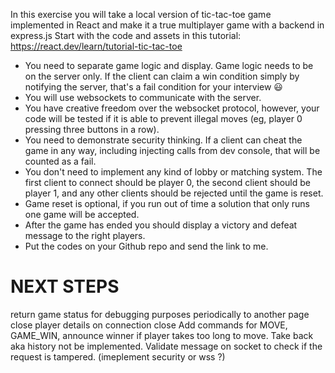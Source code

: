 In this exercise you will take a local version of tic-tac-toe game implemented in React and make it a true multiplayer game with a backend in express.js Start with the code and assets in this tutorial: 
https://react.dev/learn/tutorial-tic-tac-toe


- You need to separate game logic and display. Game logic needs to be on the server only. If the client can claim a win condition simply by notifying the server, that's a fail condition for your interview 😃
- You will use websockets to communicate with the server.
- You have creative freedom over the websocket protocol, however, your code will be tested if it is able to prevent illegal moves (eg, player 0 pressing three buttons in a row).
- You need to demonstrate security thinking. If a client can cheat the game in any way, including injecting calls from dev console, that will be counted as a fail.
- You don't need to implement any kind of lobby or matching system. The first client to connect should be player 0, the second client should be player 1, and any other clients should be rejected until the game is reset.
- Game reset is optional, if you run out of time a solution that only runs one game will be accepted.
- After the game has ended you should display a victory and defeat message to the right players.
- Put the codes on your Github repo and  send the link to me. 

# NEXT STEPS
return game status for debugging purposes periodically to another page
close player details on connection close 
Add commands for MOVE, GAME_WIN, announce winner if player takes too long to move. 
Take back aka history not be implemented. 
Validate message on socket to check if the request is tampered. (imeplement security or wss ?)
